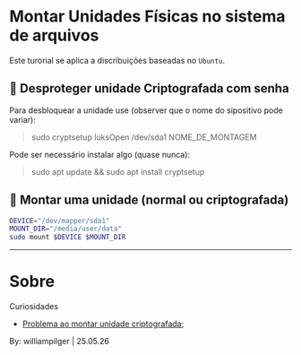 # Montar Unidades Físicas no sistema de arquivos

Este turorial se aplica a discribuições baseadas no `Ubuntu`.


## 🔐 Desproteger unidade Criptografada com senha

Para desbloquear a unidade use (observer que o nome do sipositivo pode variar):
> sudo cryptsetup luksOpen /dev/sda1 NOME_DE_MONTAGEM

Pode ser necessário instalar algo (quase nunca):
> sudo apt update && sudo apt install cryptsetup


## 💽 Montar uma unidade (normal ou criptografada)

```sh
DEVICE="/dev/mapper/sda1"
MOUNT_DIR="/media/user/data"
sudo mount $DEVICE $MOUNT_DIR
```


---

# Sobre

Curiosidades
- [Problema ao montar unidade criptografada](https://unix.stackexchange.com/questions/552915/mount-fail-unknown-filesystem-type-crypto-luks);


By: williampilger | 25.05.26
